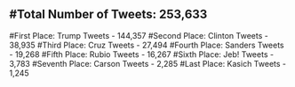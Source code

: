 #Total Number of Tweets: 253,633 
---
#First Place: Trump Tweets - 144,357
#Second Place: Clinton Tweets - 38,935
#Third Place: Cruz Tweets - 27,494
#Fourth Place: Sanders Tweets - 19,268
#Fifth Place: Rubio Tweets - 16,267
#Sixth Place: Jeb! Tweets - 3,783
#Seventh Place: Carson Tweets - 2,285
#Last Place: Kasich Tweets - 1,245
